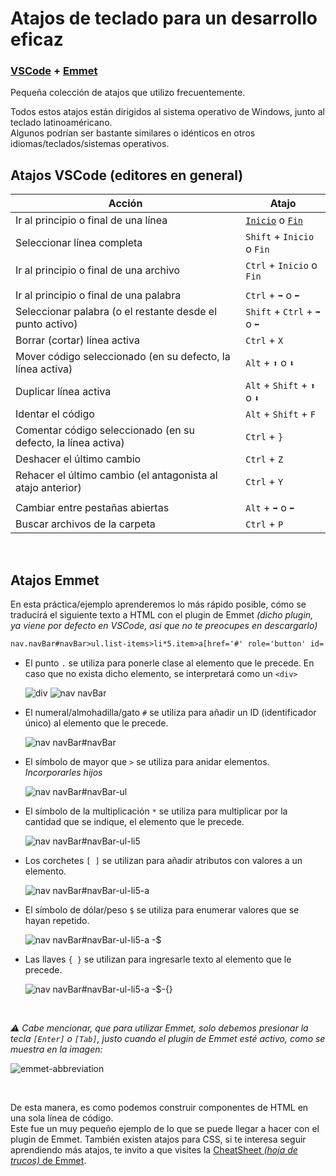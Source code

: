 # Atajos de teclado para un desarrollo eficaz

### [VSCode](https://github.com/MrRedu/atajos-teclado#atajos-vscode-editores-en-general) + [Emmet](https://github.com/MrRedu/atajos-teclado#atajos-emmet)

Pequeña colección de atajos que utilizo frecuentemente.

Todos estos atajos están dirigidos al sistema operativo de Windows, junto al teclado latinoaméricano. <br>
Algunos podrían ser bastante similares o idénticos en otros idiomas/teclados/sistemas operativos.

## Atajos VSCode (editores en general)
|        Acción                                                 |       Atajo                       |
| ------                                                        |    ---                            |
| Ir al principio o final de una línea                          |     [`Inicio`](https://github.com/MrRedu/atajos-teclado/blob/main/images/inicio-fin.png) o [`Fin`](https://github.com/MrRedu/atajos-teclado/blob/main/images/inicio-fin.png)|
| Seleccionar línea completa                                    |      `Shift` + `Inicio` o `Fin`   |
| Ir al principio o final de una archivo                        |      `Ctrl` + `Inicio` o `Fin`    |
| | | 
| Ir al principio o final de una palabra                        |      `Ctrl` + `➡` o `⬅`          |
| Seleccionar palabra (o el restante desde el punto activo)     |   `Shift` + `Ctrl` + `➡` o `⬅`   |
| Borrar (cortar) línea activa                                  |        `Ctrl` + `X`               |
| Mover código seleccionado (en su defecto, la línea activa)    |        `Alt` + `⬆` o `⬇`          |
| Duplicar línea activa                                         |    `Alt` + `Shift` + `⬆` o `⬇`    |
| Identar el código                                             |       `Alt` + `Shift` + `F`       |
| Comentar código seleccionado (en su defecto, la línea activa) |          `Ctrl` + `}`             |
| Deshacer el último cambio                                     |          `Ctrl` + `Z`             |
| Rehacer el último cambio (el antagonista al atajo anterior)   |          `Ctrl` + `Y`             |
| | |
| Cambiar entre pestañas abiertas                               |        `Alt` + `➡` o `⬅`         |
| Buscar archivos de la carpeta                                 |        `Ctrl` + `P`               |

<br>

## Atajos Emmet

En esta práctica/ejemplo aprenderemos lo más rápido posible, cómo se traducirá el siguiente texto a HTML con el plugin de Emmet *(dicho plugin, ya viene por defecto en VSCode, asi que no te preocupes en descargarlo)*

```html
nav.navBar#navBar>ul.list-items>li*5.item>a[href='#' role='button' id='button-$']{Text $}
```

- El punto `.` se utiliza para ponerle clase al elemento que le precede. En caso que no exista dicho elemento, se interpretará como un `<div>`

  ![div](https://github.com/MrRedu/atajos-teclado/assets/73679190/9c77ab41-27ab-447f-8e14-79b2ff08006b)
  ![nav navBar](https://github.com/MrRedu/atajos-teclado/assets/73679190/9c1b43b2-83aa-4a57-97bd-f8af1012256b)

- El numeral/almohadilla/gato `#` se utiliza para añadir un ID (identificador único) al elemento que le precede.

  ![nav navBar#navBar](https://github.com/MrRedu/atajos-teclado/assets/73679190/137a4ae9-1c00-4621-b208-3bb502c7e298)
  
- El símbolo de mayor que `>` se utiliza para anidar elementos. *Incorporarles hijos*

  ![nav navBar#navBar-ul](https://github.com/MrRedu/atajos-teclado/assets/73679190/d190a3fc-92ab-4d9e-bc40-d0e9f1e921ab)
  
- El símbolo de la multiplicación `*` se utiliza para multiplicar por la cantidad que se indique, el elemento que le precede.

  ![nav navBar#navBar-ul-li5](https://github.com/MrRedu/atajos-teclado/assets/73679190/c87ce811-482e-441a-a50e-f4017c29a2c5)

- Los corchetes `[ ]` se utilizan para añadir atributos con valores a un elemento.

  ![nav navBar#navBar-ul-li5-a](https://github.com/MrRedu/atajos-teclado/assets/73679190/0d5f6147-9db4-4024-b974-d7abb27d6d06)
  
- El símbolo de dólar/peso `$` se utiliza para enumerar valores que se hayan repetido.

  ![nav navBar#navBar-ul-li5-a -$](https://github.com/MrRedu/atajos-teclado/assets/73679190/5c67fcc5-cbcc-4ae4-a527-04a77a483d3d)

- Las llaves `{ }` se utilizan para ingresarle texto al elemento que le precede.

  ![nav navBar#navBar-ul-li5-a -$-{}](https://github.com/MrRedu/atajos-teclado/assets/73679190/3bdfea9a-a277-4e8e-9f8d-eb902aa6aea9)

<br>

  *⚠ Cabe mencionar, que para utilizar Emmet, solo debemos presionar la tecla `[Enter]` o `[Tab]`, justo cuando el plugin de Emmet esté activo, como se muestra en la imagen:*

  ![emmet-abbreviation](https://github.com/MrRedu/atajos-teclado/assets/73679190/b3772f6a-5d1a-4562-851e-bcae5b728af6)

<br>

De esta manera, es como podemos construir componentes de HTML en una sola línea de código. <br>
Este fue un muy pequeño ejemplo de lo que se puede llegar a hacer con el plugin de Emmet.
También existen atajos para CSS, si te interesa seguir aprendiendo más atajos, te invito a que visites la [CheatSheet *(hoja de trucos)* de Emmet](https://docs.emmet.io/cheat-sheet/).
